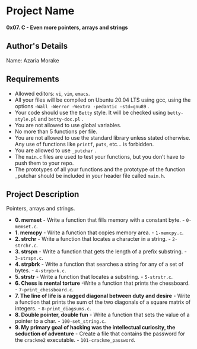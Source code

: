 # Project Name
**0x07. C - Even more pointers, arrays and strings**

## Author's Details
Name: Azaria Morake

##  Requirements
*   Allowed editors: `vi`, `vim`, `emacs`.
*   All your files will be compiled on Ubuntu 20.04 LTS using gcc, using the options `-Wall -Werror -Wextra -pedantic -std=gnu89` .
*   Your code should use the `Betty` style. It will be checked using `betty-style.pl` and `betty-doc.pl` .
*   You are not allowed to use global variables.
*   No more than 5 functions per file.
*   You are not allowed to use the standard library unless stated otherwise. Any use of functions like  `printf`, `puts`, etc… is forbidden.
*   You are allowed to use `_putchar` .
*   The `main.c` files are used to test your functions, but you don’t have to push them to your repo.
*   The prototypes of all your functions and the prototype of the function _putchar should be included in your header file called `main.h`.


## Project Description
Pointers, arrays and strings.

* **0. memset** - Write a function that fills memory with a constant byte. - `0-memset.c`.
* **1. memcpy** - Write a function that copies memory area. - `1-memcpy.c`.
* **2. strchr** - Write a function that locates a character in a string. - `2-strchr.c`.
* **3. strspn** - Write a function that gets the length of a prefix substring. - `3-strspn.c`.
* **4. strpbrk** - Write a function that searches a string for any of a set of bytes. - `4-strpbrk.c`.
* **5. strstr** - Write a function that locates a substring. - `5-strstr.c`.
* **6. Chess is mental torture** -Write a function that prints the chessboard. - `7-print_chessboard.c`.
* **7. The line of life is a ragged diagonal between duty and desire** - Write a function that prints the sum of the two diagonals of a square matrix of integers. - `8-print_diagsums.c`.
* **8. Double pointer, double fun** - Write a function that sets the value of a pointer to a char. - `100-set_string.c`.
* **9. My primary goal of hacking was the intellectual curiosity, the seduction of adventure** - Create a file that contains the password for the `crackme2` executable. - `101-crackme_password`.


